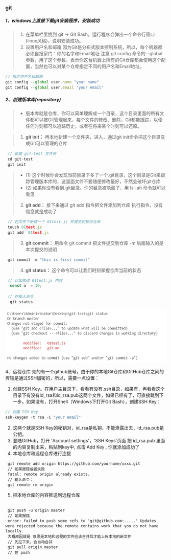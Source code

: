 ### git
##### 1、windows上直接下载git安装程序，安装成功
>1. 在菜单栏里找到 git -> Git Bash，运行程序会弹出一个命令行窗口(linux风格)，说明安装成功。
>2. 设置用户名和邮箱
 因为Git是分布式版本控制系统，所以，每个机器都必须自报家门：你的名字和Email地址
 注意 git config 命令的--global 参数，用了这个参数，表示你这台机器上所有的Git仓库都会使用这个配置，当然也可以对某个仓库指定不同的用户名和Email地址。
```js {.line-numbers}
// 指定用户名和邮箱
git config --global user.name "your name"
git config --global user.email "your email"
```
##### 2、创建版本库(repository) 
>- 版本库就是仓库，你可以简单理解成一个目录，这个目录里面的所有文件都可以被Git管理起来，每个文件的修改、删除，Git都能跟踪，以便任何时刻都可以追踪历史，或者在将来某个时刻可以还原。

>1. **git init：** 再本地新建一个文件夹，进入，通过git 
init命令把这个目录变成Git可以管理的仓库
```js {.line-numbers}
 // 新建 git-test 文件夹  
 cd git-test
 git init
```
>- (1) 这个时候你会发现当前目录下多了一个.git目录，这个目录是Git来跟踪管理版本库的，这里面文件不要随便修改最好，不然会破坏git仓库
>- (2) 如果你没有看到.git目录。你的目录被隐藏了，用 ls -ah 命令就可以看见

>2. **git add：**  接下来通过 git add 指令把文件添加到仓库 
   执行指令，没有信息就是成功了
```js {.line-numbers}
 // 在文件下新建一个 01test.js 并提交到暂存仓库
 touch 01test.js
 git add  01test.js 
```
>3. **git commit：** 用命令 git commit 把文件提交到仓库
   -m 后面输入的是本次提交的说明
```js {.line-numbers}
 git commit -m "this is first commit"
```
>4. **git status：** 这个命令可以让我们时刻掌握仓库当前的状态
```js {.line-numbers}
 // 比如修改 01test.js 内容
  const a  = 10;

 // 在输入命令
  git status 
```
![Alt text](./2019-03-15_101654.png)



4、远程仓库 
  先的有一个github账号，由于你的本地Git仓库和GitHub仓库之间的传输是通过SSH加密的，所以，需要一点设置：
  1. 创建SSH Key。在用户主目录下，看看有没有.ssh目录，如果有，再看看这个目录下有没有id_rsa和id_rsa.pub这两个文件，如果已经有了，可直接跳到下一步。如果没有，打开Shell（Windows下打开Git Bash），创建SSH Key： 
```js {.line-numbers}
// 创建 SSH Key 
ssh-keygen -t rsa -C "your email"
```
  2. 这两个就是SSH Key的秘钥对，id_rsa是私钥，不能泄露出去，id_rsa.pub是公钥。
  3. 登陆GitHub，打开 'Account settings'，'SSH Keys'页面 把 id_rsa.pub 里面的内容复制出来，粘贴到key中, 点击 Add Key , 你就添加成功了  
  4. 本地仓库和远程仓库进行连接 
```
 git remote add origin https://github.com/yourname/xxxx.git
 // 如果报错或者失败
 fatal: remote origin already exists.
 // 输入命令： 
 git remote rm origin 
```    
 5. 把本地仓库的内容推送到远程仓库 
```
 
 git push -u origin master 
 // 如果报错
 error: failed to push some refs to 'git@github.com:....." Updates were rejected because the remote contains work that you do not have locally.
 大概原因就是 意思是本地和远程的文件应该合并后才能上传本地的新文件
 // 先拉下来，会自动合并
 git pull origin master
 // 在 push 
 
```   